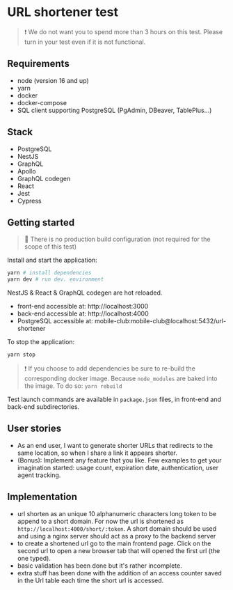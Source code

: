 # URL shortener test

> ❗️ We do not want you to spend more than 3 hours on this test.
> Please turn in your test even if it is not functional.

## Requirements

* node (version 16 and up)
* yarn
* docker
* docker-compose
* SQL client supporting PostgreSQL (PgAdmin, DBeaver, TablePlus...)

## Stack

* PostgreSQL
* NestJS
* GraphQL
* Apollo
* GraphQL codegen
* React
* Jest
* Cypress

## Getting started

> 📘 There is no production build configuration (not required for the scope of
> this test)

Install and start the application:
```bash
yarn # install dependencies
yarn dev # run dev. environment
```

NestJS & React & GraphQL codegen are hot reloaded.

- front-end accessible at: http://localhost:3000
- back-end accessible at: http://localhost:4000
- PostgreSQL accessible at: mobile-club:mobile-club@localhost:5432/url-shortener

To stop the application:
```bash
yarn stop
```

> ❗️ If you choose to add dependencies be sure to re-build the corresponding
> docker image. Because `node_modules` are baked into the image.
> To do so: `yarn rebuild`

Test launch commands are available in `package.json` files, in front-end and
back-end subdirectories.

## User stories

- As an end user, I want to generate shorter URLs that redirects to the same
location, so when I share a link it appears shorter.
- (Bonus): Implement any feature that you like. Few examples to get your
imagination started: usage count, expiration date, authentication, user agent
tracking.

## Implementation 

- url shorten as an unique 10 alphanumeric characters long token to be append to a short domain. For now the url is shortened as `http://localhost:4000/short/:token`. A short domain should be used and using a nginx server should act as a proxy to the backend server
- to create a shortened url go to the main frontend page. Click on the second url to open a new browser tab that will opened the first url (the one typed).
- basic validation has been done but it's rather incomplete.
- extra stuff has been done with the addition of an access counter saved in the Url table each time the short url is accessed.

